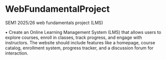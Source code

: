 # WebFundamentalProject
SEM1 2025/26 web fundamentals project (LMS)

•	Create an Online Learning Management System (LMS) that allows users to explore courses, enroll in classes, track progress, and engage with instructors. The website should include features like a homepage, course catalog, enrollment system, progress tracker, and a discussion forum for interaction.
